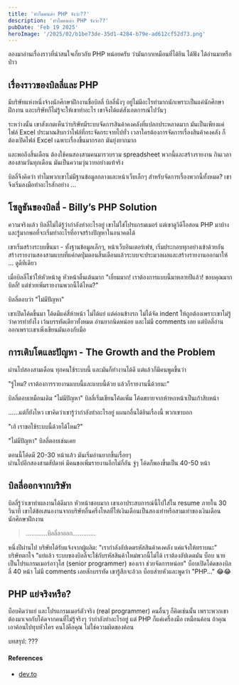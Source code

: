 ```yaml
---
title: 'ทำไมคนด่า PHP จังว่ะ??'
description: 'ทำไมคนด่า PHP จังว่ะ??'
pubDate: 'Feb 19 2025'
heroImage: '/2025/02/b1be73de-35d1-4284-b79e-ad612cf52d73.png'
---
```

ลองมาอ่านเรื่องราวที่น่าสนใจเกี่ยวกับ PHP หน่อยครับ ว่ามันกากเหมือนที่ได้ยิน ได้ฟัง ได้อ่านมาหรือป่าว

## เรื่องราวของบิลลี่และ PHP
มีบริษัทแห่งหนึ่งจ้างนักศึกษาฝึกงานชื่อบิลลี่ บิลลี่นั่งๆ อยู่ไม่มีอะไรทำมากนักเพราะเป็นแค่นักศึกษาฝึกงาน และบริษัทก็ไม่รู้จะให้เขาทำอะไร เขาจึงได้แต่สังเกตการณ์ไปวันๆ

ระหว่างนั้น เขาสังเกตเห็นว่าบริษัทมีระบบจัดการสินค้าคงคลังที่แปลกประหลาดมาก มันเป็นเพียงแค่ไฟล์ Excel ประมาณสิบกว่าไฟล์ที่กระจัดกระจายไปทั่ว เวลาใครต้องการจัดการเรื่องสินค้าคงคลัง ก็ต้องเปิดไฟล์ Excel เฉพาะเรื่องขึ้นมากรอก มันยุ่งยากมาก

และพอถึงสิ้นเดือน ต้องใช้คนสองสามคนมารวบรวม spreadsheet พวกนี้และสร้างรายงาน กินเวลาสองสามวันทุกเดือน มันเป็นความวุ่นวายอย่างแท้จริง

บิลลี่จึงคิดว่า ทำไมพวกเขาไม่มีฐานข้อมูลกลางและหน้าเว็บเล็กๆ สำหรับจัดการเรื่องพวกนี้ทั้งหมด? เขาจึงเริ่มลงมือทำอะไรสักอย่าง ...

## โซลูชันของบิลลี่ - Billy’s PHP Solution
ความจริงแล้ว บิลลี่ไม่ได้รู้ว่ากำลังทำอะไรอยู่ เขาไม่ใช่โปรแกรมเมอร์ แต่เขาดูวิดีโอสอน PHP มาบ้าง และรู้มากพอที่จะเริ่มทำอะไรที่อาจสร้างปัญหาในอนาคตได้

เขาเริ่มสร้างระบบขึ้นมา - ทั้งฐานข้อมูลเล็กๆ, หน้าเว็บอินเตอร์เฟซ, เริ่มประกอบทุกอย่างเข้าด้วยกัน สร้างรายงานสองสามแบบที่แค่กดปุ่มตอนสิ้นเดือนแล้วระบบจะประมวลผลและสร้างรายงานออกมาให้ ... ดูดีทีเดียว

เมื่อบิลลี่โชว์ให้หัวหน้าดู หัวหน้าตื่นเต้นมาก
"เยี่ยมมาก! เราต้องการแบบนี้มาหลายปีแล้ว! ขอบคุณมากบิลลี่! แต่ช่วยเพิ่มรายงานพวกนี้ได้ไหม?"

บิลลี่ตอบว่า "ไม่มีปัญหา"

เขาเปิดโค้ดขึ้นมา โค้ดมีแค่สี่ห้าหน้า ไม่ได้แย่ แต่ค่อนข้างรก ไม่ได้จัด indent ให้ถูกต้องเพราะเขาไม่รู้ว่าควรทำยังไง เว้นบรรทัดเดียวทั้งหมด อ่านยากนิดหน่อย และไม่มี comments เลย แต่บิลลี่อ่านออกเพราะเขาเพิ่งเขียนมันเองกับมือ

## การเติบโตและปัญหา - The Growth and the Problem
ผ่านไปสองสามเดือน ทุกคนใช้ระบบนี้ และมันก็ทำงานได้ดี แต่แล้วก็มีคนพูดขึ้นว่า

"รู้ไหม? เราต้องการรายงานแบบนี้และแบบนี้ด้วย แล้วก็รายงานนี้ด้วยนะ"

บิลลี่ตอบเหมือนเดิม "ไม่มีปัญหา"
บิลลี่เริ่มเขียนโค้ดเพิ่ม
โค้ดขยายจากห้าหกหน้าเป็นเก้าสิบหน้า

......แต่ก็ยังไหว เขาคิดว่าเขารู้ว่ากำลังทำอะไรอยู่
แผนกอื่นได้ยินเรื่องนี้ พวกเขาบอก

"เฮ้ เราขอใช้ระบบนี้ด้วยได้ไหม?"

"ไม่มีปัญหา" บิลลี่ตอบเช่นเคย

ตอนนี้โค้ดมี 20-30 หน้าแล้ว มันเริ่มอ่านยากขึ้นเรื่อยๆ\
ผ่านไปอีกสองสามสัปดาห์ มีคนขอเพิ่มรายงานอีกไม่กี่อัน จู่ๆ โค้ดก็พองขึ้นเป็น 40-50 หน้า

## บิลลี่ออกจากบริษัท
บิลลี่รู้ว่าเขาทำผลงานได้ดีมาก หัวหน้าชอบมาก เขาเอาประสบการณ์นี้ไปใส่ใน resume
ภายใน 30 วินาที เขาได้ข้อเสนองานจากบริษัทอื่นครึ่งโหลที่ให้เงินเดือนเป็นสองเท่าหรือสามเท่าของเงินเดือนนักศึกษาฝึกงาน

> ............บิลลี่ลาออก.............

หนึ่งปีผ่านไป บริษัทได้รับแจ้งจากผู้ผลิต:
"เรากำลังอัปเดตรหัสสินค้าคงคลัง แค่แจ้งให้ทราบนะ"
บริษัทตกใจ
"แย่แล้ว ระบบของบิลลี่จะใช้กับรหัสสินค้าใหม่พวกนี้ไม่ได้ เราต้องอัปเดตมัน บ็อบ นายเป็นโปรแกรมเมอร์อาวุโส (senior programmer) ของเรา ช่วยจัดการหน่อย"
บ็อบเปิดโค้ดของบิลลี่ 40 หน้า ไม่มี comments เลยสักบรรทัด เขารู้สึกจะอ้วก
บ็อบส่ายหัวและพูดว่า "PHP..." 😂😂

## PHP แย่จริงหรือ?
บ็อบคิดว่าแย่ และโปรแกรมเมอร์ตัวจริง (real programmer) คนอื่นๆ ก็คิดเช่นนั้น เพราะพวกเขาต้องมาเจอกับโค้ดจากคนที่ไม่รู้จริงๆ ว่ากำลังทำอะไรอยู่
แต่ PHP ก็แค่เครื่องมือ เหมือนค้อน ถ้าคุณเอาค้อนไปทุบหัวใคร คนโง่คือคุณ ไม่ใช่ความผิดของค้อน

บทสรุป: ???

#### References
- [dev.to](https://dev.to/web_dev-usman/whats-wrong-with-php-why-developers-hate-it-48jn)